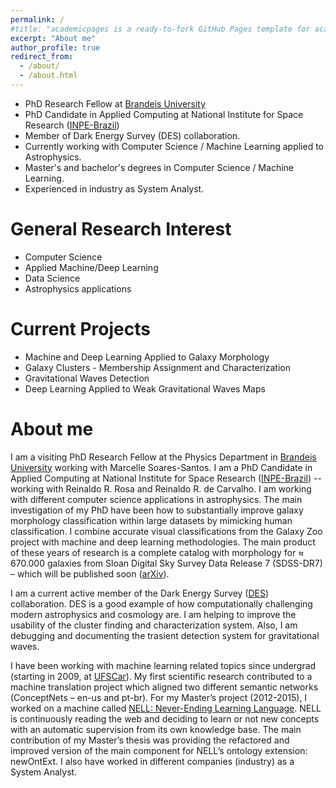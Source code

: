 ```yaml
---
permalink: /
#title: "academicpages is a ready-to-fork GitHub Pages template for academic personal websites"
excerpt: "About me"
author_profile: true
redirect_from: 
  - /about/
  - /about.html
---
```


- PhD Research Fellow at [Brandeis University](https://www.brandeis.edu/)
- PhD Candidate in Applied Computing at National Institute for Space Research ([INPE-Brazil](http://www.inpe.br/))
- Member of Dark Energy Survey (DES) collaboration.
- Currently working with Computer Science / Machine Learning applied to Astrophysics.
- Master's and bachelor's degrees in Computer Science / Machine Learning.
- Experienced in industry as System Analyst.

General Research Interest
======
- Computer Science 
- Applied Machine/Deep Learning 
- Data Science 
- Astrophysics applications

Current Projects
======
- Machine and Deep Learning Applied to Galaxy Morphology
- Galaxy Clusters - Membership Assignment and Characterization
- Gravitational Waves Detection
- Deep Learning Applied to Weak Gravitational Waves Maps

About me
======
I am a visiting PhD Research Fellow at the Physics Department in [Brandeis University](https://www.brandeis.edu/) working with Marcelle Soares-Santos. I am a PhD Candidate in Applied Computing at National Institute for Space Research ([INPE-Brazil](http://www.inpe.br/)) -- working with Reinaldo R. Rosa and Reinaldo R. de Carvalho. I am working with different computer science applications in astrophysics. The main investigation of my PhD have been how to substantially improve galaxy morphology classification within large datasets by mimicking human classification. I combine accurate visual classifications from the Galaxy Zoo project with machine and deep learning methodologies. The main product of these years of research is a complete catalog with morphology for ≈ 670.000 galaxies from Sloan Digital Sky Survey Data Release 7 (SDSS-DR7) – which will be published soon ([arXiv](https://arxiv.org/abs/1901.07047)).

I am a current active member of the Dark Energy Survey ([DES](https://www.darkenergysurvey.org/)) collaboration. DES is a good example of how computationally challenging modern astrophysics and cosmology are. I am helping to improve the usability of the cluster finding and characterization system. Also, I am debugging and documenting the trasient detection system for gravitational waves.

I have been working with machine learning related topics since undergrad (starting in 2009, at [UFSCar](https://www2.ufscar.br/foreign-visitor/about-ufscar)). My first scientific research contributed to a machine translation project which aligned two different semantic networks (ConceptNets – en-us and pt-br). For my Master’s project (2012-2015), I worked on a machine called [NELL: Never-Ending Learning Language](rtw.ml.cmu.edu). NELL is continuously reading the web and deciding to learn or not new concepts with an automatic supervision from its own knowledge base. The main contribution of my Master’s thesis was providing the refactored and improved version of the main component for NELL’s ontology extension: newOntExt. I also have worked in different companies (industry) as a System Analyst.
